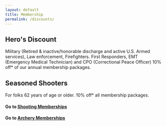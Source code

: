 ```yaml
---
layout: default
title: Membership
permalink: /discounts/
---
```


<!-- BLANK -->

## Hero's Discount
Military (Retired & inactive/honorable discharge and active U.S. Armed services), Law enforcement, Firefighters. First Responders, EMT (Emergency Medical Technician) and CPO
(Correctional Peace Officer) 10% off* of our annual membership packages. 
         
## Seasoned Shooters
For folks 62 years of age or older. 10% off* all membership packages. <br>

#### Go to [Shooting Memberships](/membership/)  
#### Go to [Archery Memberships](/archery-membership/)
